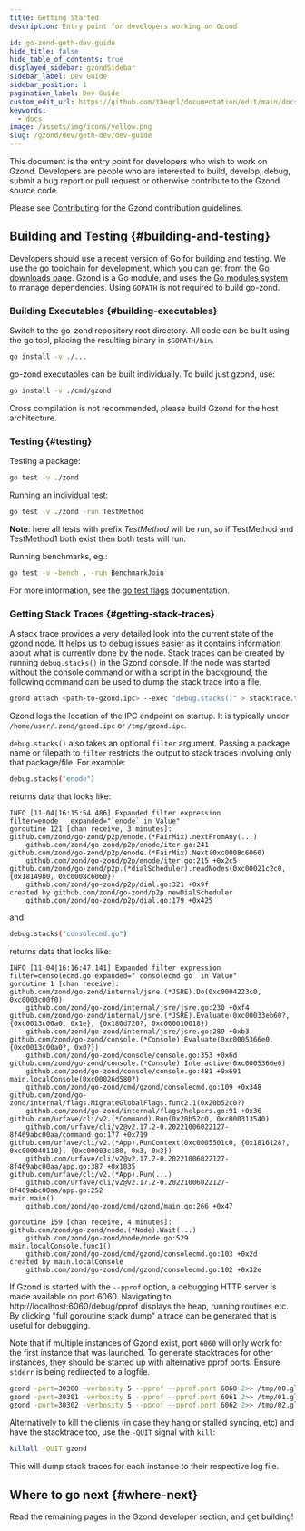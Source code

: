```yaml
---
title: Getting Started
description: Entry point for developers working on Gzond

id: go-zond-geth-dev-guide
hide_title: false
hide_table_of_contents: true
displayed_sidebar: gzondSidebar
sidebar_label: Dev Guide
sidebar_position: 1
pagination_label: Dev Guide
custom_edit_url: https://github.com/theqrl/documentation/edit/main/docs/getting-started.md
keywords:
  - docs
image: /assets/img/icons/yellow.png
slug: /gzond/dev/geth-dev/dev-guide
---
```


This document is the entry point for developers who wish to work on Gzond. Developers are people who are interested to build, develop, debug, submit
a bug report or pull request or otherwise contribute to the Gzond source code.

Please see [Contributing](/docs/developers/gzond-developer/contributing) for the Gzond contribution guidelines.

## Building and Testing \{#building-and-testing}

Developers should use a recent version of Go for building and testing. We use the go toolchain for development, which you can get from the [Go downloads page](https://golang.org/doc/install). Gzond is a Go module, and uses the [Go modules system](https://github.com/golang/go/wiki/Modules) to manage dependencies. Using `GOPATH` is not required to build go-zond.

### Building Executables \{#building-executables}

Switch to the go-zond repository root directory. All code can be built using the go tool, placing the resulting binary in `$GOPATH/bin`.

```sh
go install -v ./...
```

go-zond executables can be built individually. To build just gzond, use:

```sh
go install -v ./cmd/gzond
```

Cross compilation is not recommended, please build Gzond for the host architecture.

### Testing \{#testing}

Testing a package:

```sh
go test -v ./zond
```

Running an individual test:

```sh
go test -v ./zond -run TestMethod
```

**Note**: here all tests with prefix _TestMethod_ will be run, so if TestMethod and TestMethod1 both exist then both tests will run.

Running benchmarks, eg.:

```sh
go test -v -bench . -run BenchmarkJoin
```

For more information, see the [go test flags](https://golang.org/cmd/go/#hdr-Testing_flags) documentation.

### Getting Stack Traces \{#getting-stack-traces}

A stack trace provides a very detailed look into the current state of the gzond node. It helps us to debug issues easier as it contains information about what is currently done by the node. Stack traces can be created by running `debug.stacks()` in the Gzond console. If the node was started without the console command or with a script in the background, the following command can be used to dump the stack trace into a file.

```sh
gzond attach <path-to-gzond.ipc> --exec "debug.stacks()" > stacktrace.txt
```

Gzond logs the location of the IPC endpoint on startup. It is typically under `/home/user/.zond/gzond.ipc` or `/tmp/gzond.ipc`.

`debug.stacks()` also takes an optional `filter` argument. Passing a package name or filepath to `filter` restricts the output to stack traces involving only that package/file. For example:

```sh
debug.stacks("enode")
```

returns data that looks like:

```terminal
INFO [11-04|16:15:54.486] Expanded filter expression               filter=enode   expanded="`enode` in Value"
goroutine 121 [chan receive, 3 minutes]:
github.com/zond/go-zond/p2p/enode.(*FairMix).nextFromAny(...)
	github.com/zond/go-zond/p2p/enode/iter.go:241
github.com/zond/go-zond/p2p/enode.(*FairMix).Next(0xc0008c6060)
	github.com/zond/go-zond/p2p/enode/iter.go:215 +0x2c5
github.com/zond/go-zond/p2p.(*dialScheduler).readNodes(0xc00021c2c0, {0x18149b0, 0xc0008c6060})
	github.com/zond/go-zond/p2p/dial.go:321 +0x9f
created by github.com/zond/go-zond/p2p.newDialScheduler
	github.com/zond/go-zond/p2p/dial.go:179 +0x425
```

and

```sh
debug.stacks("consolecmd.go")
```

returns data that looks like:

```terminal
INFO [11-04|16:16:47.141] Expanded filter expression               filter=consolecmd.go expanded="`consolecmd.go` in Value"
goroutine 1 [chan receive]:
github.com/zond/go-zond/internal/jsre.(*JSRE).Do(0xc0004223c0, 0xc0003c00f0)
	github.com/zond/go-zond/internal/jsre/jsre.go:230 +0xf4
github.com/zond/go-zond/internal/jsre.(*JSRE).Evaluate(0xc00033eb60?, {0xc0013c00a0, 0x1e}, {0x180d720?, 0xc000010018})
	github.com/zond/go-zond/internal/jsre/jsre.go:289 +0xb3
github.com/zond/go-zond/console.(*Console).Evaluate(0xc0005366e0, {0xc0013c00a0?, 0x0?})
	github.com/zond/go-zond/console/console.go:353 +0x6d
github.com/zond/go-zond/console.(*Console).Interactive(0xc0005366e0)
	github.com/zond/go-zond/console/console.go:481 +0x691
main.localConsole(0xc00026d580?)
	github.com/zond/go-zond/cmd/gzond/consolecmd.go:109 +0x348
github.com/zond/go-zond/internal/flags.MigrateGlobalFlags.func2.1(0x20b52c0?)
	github.com/zond/go-zond/internal/flags/helpers.go:91 +0x36
github.com/urfave/cli/v2.(*Command).Run(0x20b52c0, 0xc000313540)
	github.com/urfave/cli/v2@v2.17.2-0.20221006022127-8f469abc00aa/command.go:177 +0x719
github.com/urfave/cli/v2.(*App).RunContext(0xc0005501c0, {0x1816128?, 0xc000040110}, {0xc00003c180, 0x3, 0x3})
	github.com/urfave/cli/v2@v2.17.2-0.20221006022127-8f469abc00aa/app.go:387 +0x1035
github.com/urfave/cli/v2.(*App).Run(...)
	github.com/urfave/cli/v2@v2.17.2-0.20221006022127-8f469abc00aa/app.go:252
main.main()
	github.com/zond/go-zond/cmd/gzond/main.go:266 +0x47

goroutine 159 [chan receive, 4 minutes]:
github.com/zond/go-zond/node.(*Node).Wait(...)
	github.com/zond/go-zond/node/node.go:529
main.localConsole.func1()
	github.com/zond/go-zond/cmd/gzond/consolecmd.go:103 +0x2d
created by main.localConsole
	github.com/zond/go-zond/cmd/gzond/consolecmd.go:102 +0x32e
```

If Gzond is started with the `--pprof` option, a debugging HTTP server is made available on port 6060. Navigating to http://localhost:6060/debug/pprof displays the heap, running routines etc. By clicking "full goroutine stack dump" a trace can be generated that is useful for debugging.

Note that if multiple instances of Gzond exist, port `6060` will only work for the first instance that was launched. To generate stacktraces for other instances, they should be started up with alternative pprof ports. Ensure `stderr` is being redirected to a logfile.

```sh
gzond -port=30300 -verbosity 5 --pprof --pprof.port 6060 2>> /tmp/00.glog
gzond -port=30301 -verbosity 5 --pprof --pprof.port 6061 2>> /tmp/01.glog
gzond -port=30302 -verbosity 5 --pprof --pprof.port 6062 2>> /tmp/02.glog
```

Alternatively to kill the clients (in case they hang or stalled syncing, etc) and have the stacktrace too, use the `-QUIT` signal with `kill`:

```sh
killall -QUIT gzond
```

This will dump stack traces for each instance to their respective log file.

## Where to go next \{#where-next}

Read the remaining pages in the Gzond developer section, and get building!

